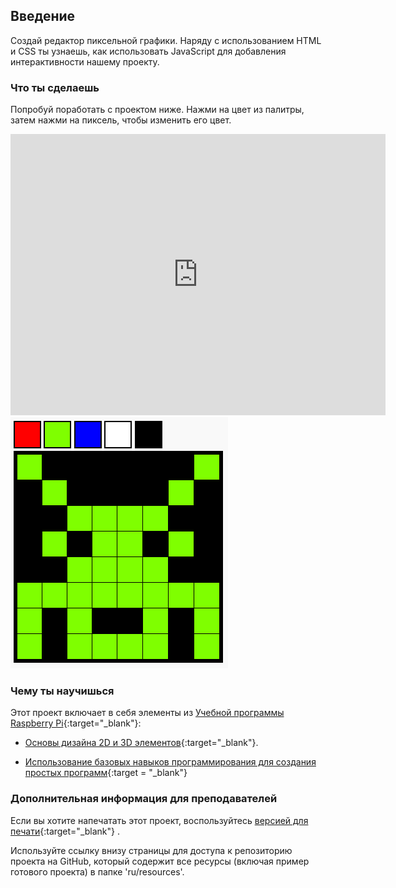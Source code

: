 ## Введение

Создай редактор пиксельной графики. Наряду с использованием HTML и CSS ты узнаешь, как использовать JavaScript для добавления интерактивности нашему проекту.

### Что ты сделаешь

Попробуй поработать с проектом ниже. Нажми на цвет из палитры, затем нажми на пиксель, чтобы изменить его цвет.

<div class="trinket">
  <iframe src="https://trinket.io/embed/html/0e102a306b?outputOnly=true&start=result" width="600" height="450" frameborder="0" marginwidth="0" marginheight="0" allowfullscreen>
  </iframe>
  <img src="images/pixel-art-final.png">
</div>

### Чему ты научишься

Этот проект включает в себя элементы из [Учебной программы Raspberry Pi](http://rpf.io/curriculum){:target="_blank"}:

+ [Основы дизайна 2D и 3D элементов](https://www.raspberrypi.org/curriculum/design/creator){:target="_blank"}.

+ [Использование базовых навыков программирования для создания простых программ](https://www.raspberrypi.org/curriculum/programming/creator){:target = "_blank"}

### Дополнительная информация для преподавателей

Если вы хотите напечатать этот проект, воспользуйтесь [версией для печати](https://projects.raspberrypi.org/en/projects/pixel-art/print){:target="_blank"} .

Используйте ссылку внизу страницы для доступа к репозиторию проекта на GitHub, который содержит все ресурсы (включая пример готового проекта) в папке 'ru/resources'.